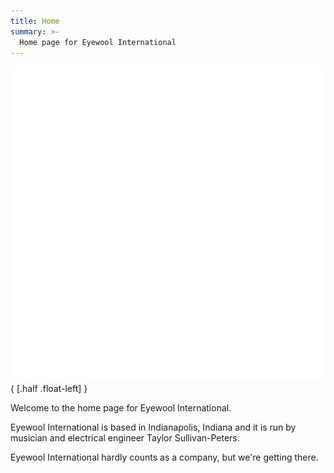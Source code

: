 ```yaml
---
title: Home
summary: >-
  Home page for Eyewool International
---
```


![art:Eyewool Logo](/images/logo4.png)
{
  [.half .float-left]
}

Welcome to the home page for Eyewool International. 

Eyewool International is based in Indianapolis, Indiana and it is run by musician and electrical engineer Taylor Sullivan-Peters.

Eyewool International hardly counts as a company, but we're getting there.  

